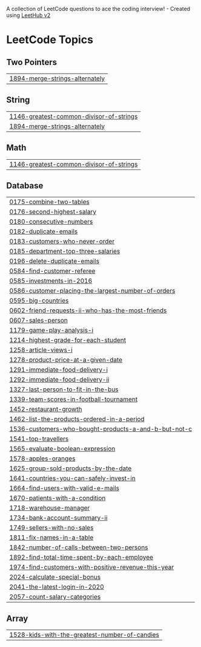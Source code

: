 A collection of LeetCode questions to ace the coding interview! - Created using [LeetHub v2](https://github.com/arunbhardwaj/LeetHub-2.0)
<!---LeetCode Topics Start-->
# LeetCode Topics
## Two Pointers
|  |
| ------- |
| [1894-merge-strings-alternately](https://github.com/Divyasakhare07/LeetCode-Practice/tree/master/1894-merge-strings-alternately) |
## String
|  |
| ------- |
| [1146-greatest-common-divisor-of-strings](https://github.com/Divyasakhare07/LeetCode-Practice/tree/master/1146-greatest-common-divisor-of-strings) |
| [1894-merge-strings-alternately](https://github.com/Divyasakhare07/LeetCode-Practice/tree/master/1894-merge-strings-alternately) |
## Math
|  |
| ------- |
| [1146-greatest-common-divisor-of-strings](https://github.com/Divyasakhare07/LeetCode-Practice/tree/master/1146-greatest-common-divisor-of-strings) |
## Database
|  |
| ------- |
| [0175-combine-two-tables](https://github.com/Divyasakhare07/LeetCode-Practice/tree/master/0175-combine-two-tables) |
| [0176-second-highest-salary](https://github.com/Divyasakhare07/LeetCode-Practice/tree/master/0176-second-highest-salary) |
| [0180-consecutive-numbers](https://github.com/Divyasakhare07/LeetCode-Practice/tree/master/0180-consecutive-numbers) |
| [0182-duplicate-emails](https://github.com/Divyasakhare07/LeetCode-Practice/tree/master/0182-duplicate-emails) |
| [0183-customers-who-never-order](https://github.com/Divyasakhare07/LeetCode-Practice/tree/master/0183-customers-who-never-order) |
| [0185-department-top-three-salaries](https://github.com/Divyasakhare07/LeetCode-Practice/tree/master/0185-department-top-three-salaries) |
| [0196-delete-duplicate-emails](https://github.com/Divyasakhare07/LeetCode-Practice/tree/master/0196-delete-duplicate-emails) |
| [0584-find-customer-referee](https://github.com/Divyasakhare07/LeetCode-Practice/tree/master/0584-find-customer-referee) |
| [0585-investments-in-2016](https://github.com/Divyasakhare07/LeetCode-Practice/tree/master/0585-investments-in-2016) |
| [0586-customer-placing-the-largest-number-of-orders](https://github.com/Divyasakhare07/LeetCode-Practice/tree/master/0586-customer-placing-the-largest-number-of-orders) |
| [0595-big-countries](https://github.com/Divyasakhare07/LeetCode-Practice/tree/master/0595-big-countries) |
| [0602-friend-requests-ii-who-has-the-most-friends](https://github.com/Divyasakhare07/LeetCode-Practice/tree/master/0602-friend-requests-ii-who-has-the-most-friends) |
| [0607-sales-person](https://github.com/Divyasakhare07/LeetCode-Practice/tree/master/0607-sales-person) |
| [1179-game-play-analysis-i](https://github.com/Divyasakhare07/LeetCode-Practice/tree/master/1179-game-play-analysis-i) |
| [1214-highest-grade-for-each-student](https://github.com/Divyasakhare07/LeetCode-Practice/tree/master/1214-highest-grade-for-each-student) |
| [1258-article-views-i](https://github.com/Divyasakhare07/LeetCode-Practice/tree/master/1258-article-views-i) |
| [1278-product-price-at-a-given-date](https://github.com/Divyasakhare07/LeetCode-Practice/tree/master/1278-product-price-at-a-given-date) |
| [1291-immediate-food-delivery-i](https://github.com/Divyasakhare07/LeetCode-Practice/tree/master/1291-immediate-food-delivery-i) |
| [1292-immediate-food-delivery-ii](https://github.com/Divyasakhare07/LeetCode-Practice/tree/master/1292-immediate-food-delivery-ii) |
| [1327-last-person-to-fit-in-the-bus](https://github.com/Divyasakhare07/LeetCode-Practice/tree/master/1327-last-person-to-fit-in-the-bus) |
| [1339-team-scores-in-football-tournament](https://github.com/Divyasakhare07/LeetCode-Practice/tree/master/1339-team-scores-in-football-tournament) |
| [1452-restaurant-growth](https://github.com/Divyasakhare07/LeetCode-Practice/tree/master/1452-restaurant-growth) |
| [1462-list-the-products-ordered-in-a-period](https://github.com/Divyasakhare07/LeetCode-Practice/tree/master/1462-list-the-products-ordered-in-a-period) |
| [1536-customers-who-bought-products-a-and-b-but-not-c](https://github.com/Divyasakhare07/LeetCode-Practice/tree/master/1536-customers-who-bought-products-a-and-b-but-not-c) |
| [1541-top-travellers](https://github.com/Divyasakhare07/LeetCode-Practice/tree/master/1541-top-travellers) |
| [1565-evaluate-boolean-expression](https://github.com/Divyasakhare07/LeetCode-Practice/tree/master/1565-evaluate-boolean-expression) |
| [1578-apples-oranges](https://github.com/Divyasakhare07/LeetCode-Practice/tree/master/1578-apples-oranges) |
| [1625-group-sold-products-by-the-date](https://github.com/Divyasakhare07/LeetCode-Practice/tree/master/1625-group-sold-products-by-the-date) |
| [1641-countries-you-can-safely-invest-in](https://github.com/Divyasakhare07/LeetCode-Practice/tree/master/1641-countries-you-can-safely-invest-in) |
| [1664-find-users-with-valid-e-mails](https://github.com/Divyasakhare07/LeetCode-Practice/tree/master/1664-find-users-with-valid-e-mails) |
| [1670-patients-with-a-condition](https://github.com/Divyasakhare07/LeetCode-Practice/tree/master/1670-patients-with-a-condition) |
| [1718-warehouse-manager](https://github.com/Divyasakhare07/LeetCode-Practice/tree/master/1718-warehouse-manager) |
| [1734-bank-account-summary-ii](https://github.com/Divyasakhare07/LeetCode-Practice/tree/master/1734-bank-account-summary-ii) |
| [1749-sellers-with-no-sales](https://github.com/Divyasakhare07/LeetCode-Practice/tree/master/1749-sellers-with-no-sales) |
| [1811-fix-names-in-a-table](https://github.com/Divyasakhare07/LeetCode-Practice/tree/master/1811-fix-names-in-a-table) |
| [1842-number-of-calls-between-two-persons](https://github.com/Divyasakhare07/LeetCode-Practice/tree/master/1842-number-of-calls-between-two-persons) |
| [1892-find-total-time-spent-by-each-employee](https://github.com/Divyasakhare07/LeetCode-Practice/tree/master/1892-find-total-time-spent-by-each-employee) |
| [1974-find-customers-with-positive-revenue-this-year](https://github.com/Divyasakhare07/LeetCode-Practice/tree/master/1974-find-customers-with-positive-revenue-this-year) |
| [2024-calculate-special-bonus](https://github.com/Divyasakhare07/LeetCode-Practice/tree/master/2024-calculate-special-bonus) |
| [2041-the-latest-login-in-2020](https://github.com/Divyasakhare07/LeetCode-Practice/tree/master/2041-the-latest-login-in-2020) |
| [2057-count-salary-categories](https://github.com/Divyasakhare07/LeetCode-Practice/tree/master/2057-count-salary-categories) |
## Array
|  |
| ------- |
| [1528-kids-with-the-greatest-number-of-candies](https://github.com/Divyasakhare07/LeetCode-Practice/tree/master/1528-kids-with-the-greatest-number-of-candies) |
<!---LeetCode Topics End-->